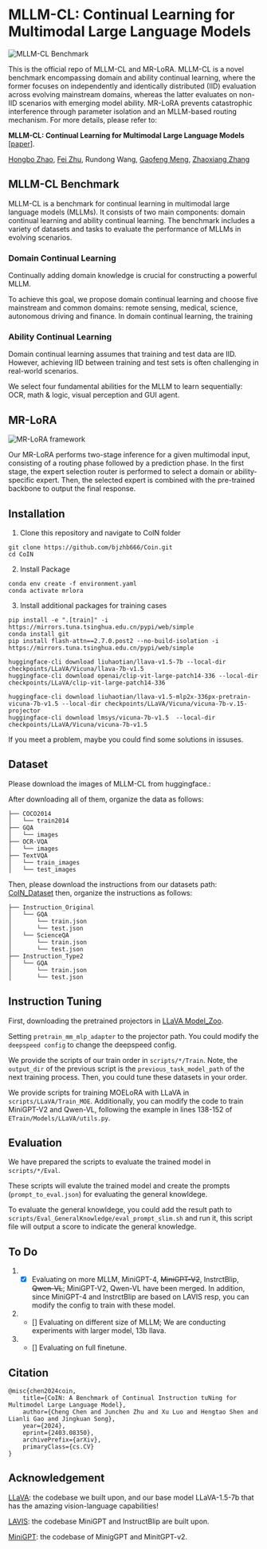 # MLLM-CL: Continual Learning for Multimodal Large Language Models
![MLLM-CL Benchmark](image.png)


This is the official repo of MLLM-CL and MR-LoRA. MLLM-CL is a novel benchmark encompassing domain and ability continual learning, where the former focuses on independently and identically distributed (IID) evaluation across evolving mainstream domains, whereas the latter evaluates on non-IID scenarios with emerging model ability. MR-LoRA prevents catastrophic interference through parameter isolation and an MLLM-based routing mechanism. For more details, please refer to: 

**MLLM-CL: Continual Learning for Multimodal Large Language Models** [[paper]()].

[‪Hongbo Zhao](https://scholar.google.com/citations?user=Gs22F0UAAAAJ&hl=zh-CN), [Fei Zhu](https://impression2805.github.io/), Rundong Wang, [‪Gaofeng Meng](https://scholar.google.com/citations?hl=zh-CN&user=5hti_r0AAAAJ), [‪Zhaoxiang Zhang‬](https://scholar.google.com/citations?hl=zh-CN&user=qxWfV6cAAAAJ)


## MLLM-CL Benchmark
MLLM-CL is a benchmark for continual learning in multimodal large language models (MLLMs). It consists of two main components: domain continual learning and ability continual learning. The benchmark includes a variety of datasets and tasks to evaluate the performance of MLLMs in evolving scenarios.
### Domain Continual Learning
Continually adding domain knowledge is crucial for constructing a powerful MLLM.

To achieve this goal, we propose domain continual learning and choose five mainstream and common domains: remote sensing, medical, science, autonomous driving and finance.
In domain continual learning, the training 
### Ability Continual Learning
Domain continual learning assumes that training and test data are IID.
However, achieving IID between training and test sets is often challenging in real-world scenarios.

We select four fundamental abilities for the MLLM to learn sequentially: OCR, math \& logic, visual perception and GUI agent.

## MR-LoRA

![MR-LoRA framework](image-1.png)

Our MR-LoRA performs two-stage inference for a given multimodal input, consisting of a routing phase followed by a prediction phase. In the first stage, the expert selection router is performed to select a domain or ability-specific expert. Then, the selected expert is combined with the pre-trained backbone to output the final response.
## Installation
1. Clone this repository and navigate to CoIN folder
``` 
git clone https://github.com/bjzhb666/Coin.git
cd CoIN 
```
2. Install Package
```
conda env create -f environment.yaml
conda activate mrlora
```

3. Install additional packages for training cases
```
pip install -e ".[train]" -i https://mirrors.tuna.tsinghua.edu.cn/pypi/web/simple
conda install git
pip install flash-attn==2.7.0.post2 --no-build-isolation -i https://mirrors.tuna.tsinghua.edu.cn/pypi/web/simple

huggingface-cli download liuhaotian/llava-v1.5-7b --local-dir checkpoints/LLaVA/Vicuna/llava-7b-v1.5
huggingface-cli download openai/clip-vit-large-patch14-336 --local-dir checkpoints/LLaVA/clip-vit-large-patch14-336

huggingface-cli download liuhaotian/llava-v1.5-mlp2x-336px-pretrain-vicuna-7b-v1.5 --local-dir checkpoints/LLaVA/Vicuna/vicuna-7b-v.15-projector
huggingface-cli download lmsys/vicuna-7b-v1.5  --local-dir checkpoints/LLaVA/Vicuna/vicuna-7b-v1.5
```

If you meet a problem, maybe you could find some solutions in issuses.

## Dataset
Please download the images of MLLM-CL from huggingface.: 

After downloading all of them, organize the data as follows:
```
├── COCO2014
│   └── train2014
├── GQA
│   └── images
├── OCR-VQA
│   └── images
├── TextVQA
│   └── train_images
│   └── test_images
```

Then, please download the instructions from our datasets path: [CoIN_Dataset](https://huggingface.co/datasets/Zacks-Chen/CoIN/tree/main)
then, organize the instructions as follows:
```
├── Instruction_Original
│   └── GQA
│       └── train.json
│       └── test.json
│   └── ScienceQA
│       └── train.json
│       └── test.json
├── Instruction_Type2
│   └── GQA
│       └── train.json
│       └── test.json
```

## Instruction Tuning
First, downloading the pretrained projectors in [LLaVA Model_Zoo](https://github.com/haotian-liu/LLaVA/blob/main/docs/MODEL_ZOO.md).

Setting `pretrain_mm_mlp_adapter` to the projector path.
You could modify the `deepspeed config` to change the deepspeed config.

We provide the scripts of our train order in `scripts/*/Train`.
Note, the `output_dir` of the previous script is the `previous_task_model_path` of the next training process.
Then, you could tune these datasets in your order.

We provide scripts for training MOELoRA with LLaVA in `scripts/LLaVA/Train_MOE`. Additionally, you can modify the code to train MiniGPT-V2 and Qwen-VL, following the example in lines 138-152 of `ETrain/Models/LLaVA/utils.py`.

## Evaluation
We have prepared the scripts to evaluate the trained model in `scripts/*/Eval`.

These scripts will evalute the trained model and create the prompts (`prompt_to_eval.json`) for evaluating the general knowldege.

To evaluate the general knowldege, you could add the result path to `scripts/Eval_GeneralKnowledge/eval_prompt_slim.sh` and run it, this script file will output a score to indicate the general knowledge.

## To Do
1. - [x] Evaluating on more MLLM, MiniGPT-4, ~~MiniGPT-V2~~, InstrctBlip, ~~Qwen-VL~~; MiniGPT-V2, Qwen-VL have been merged. In addition, since MiniGPT-4 and InstrctBlip are based on LAVIS resp, you can modify the config to train with these model.
2. - [] Evaluating on different size of MLLM; We are conducting experiments with larger model, 13b llava.
3. - [] Evaluating on full finetune.

## Citation
```
@misc{chen2024coin,
    title={CoIN: A Benchmark of Continual Instruction tuNing for Multimodel Large Language Model}, 
    author={Cheng Chen and Junchen Zhu and Xu Luo and Hengtao Shen and Lianli Gao and Jingkuan Song},
    year={2024},
    eprint={2403.08350},
    archivePrefix={arXiv},
    primaryClass={cs.CV}
}
```

## Acknowledgement
[LLaVA](https://github.com/haotian-liu/LLaVA): the codebase we built upon, and our base model LLaVA-1.5-7b that has the amazing vision-language capabilities!

[LAVIS](https://github.com/salesforce/LAVIS): the codebase MiniGPT and InstructBlip are built upon.

[MiniGPT](https://github.com/Vision-CAIR/MiniGPT-4.git): the codebase of MinigGPT and MinitGPT-v2.
